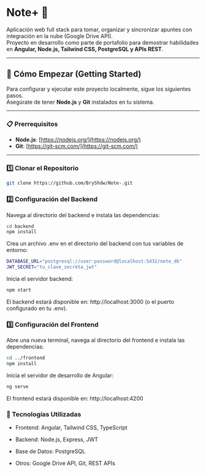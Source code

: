 # Note+ 📝

Aplicación web full stack para tomar, organizar y sincronizar apuntes con integración en la nube (Google Drive API).  
Proyecto en desarrollo como parte de portafolio para demostrar habilidades en **Angular, Node.js, Tailwind CSS, PostgreSQL y APIs REST**.

---

## 🚀 Cómo Empezar (Getting Started)

Para configurar y ejecutar este proyecto localmente, sigue los siguientes pasos.  
Asegúrate de tener **Node.js** y **Git** instalados en tu sistema.

---

### 📋 Prerrequisitos
- **Node.js**: [https://nodejs.org/](https://nodejs.org/)  
- **Git**: [https://git-scm.com/](https://git-scm.com/)  

---

### 1️⃣ Clonar el Repositorio
```bash
git clone https://github.com/BryShdw/Note-.git
```

### 2️⃣ Configuración del Backend
Navega al directorio del backend e instala las dependencias:
```bash
cd backend
npm install
```
Crea un archivo .env en el directorio del backend con tus variables de entorno:
```bash
DATABASE_URL="postgresql://user:password@localhost:5432/note_db"
JWT_SECRET="tu_clave_secreta_jwt"
```
Inicia el servidor backend:
```bash
npm start
```
El backend estará disponible en: http://localhost:3000 (o el puerto configurado en tu .env).

### 3️⃣ Configuración del Frontend
Abre una nueva terminal, navega al directorio del frontend e instala las dependencias:
```bash
cd ../frontend
npm install
```
Inicia el servidor de desarrollo de Angular:
```bash
ng serve
```
El frontend estará disponible en: http://localhost:4200

### 📌 Tecnologías Utilizadas
* Frontend: Angular, Tailwind CSS, TypeScript

* Backend: Node.js, Express, JWT

* Base de Datos: PostgreSQL

* Otros: Google Drive API, Git, REST APIs